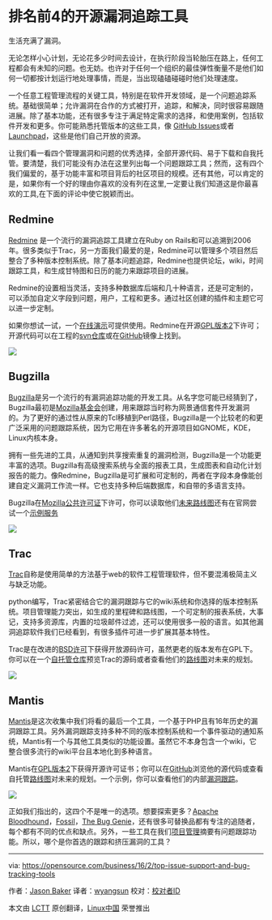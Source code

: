 排名前4的开源漏洞追踪工具
========================================

生活充满了漏洞。

无论怎样小心计划，无论花多少时间去设计，在执行阶段当轮胎压在路上，任何工程都会有未知的问题。也无妨。也许对于任何一个组织的最佳弹性衡量不是他们如何一切都按计划运行地处理事情，而是，当出现磕磕碰碰时他们处理速度。

一个任意工程管理流程的关键工具，特别是在软件开发领域，是一个问题追踪系统。基础很简单；允许漏洞在合作的方式被打开，追踪，和解决，同时很容易跟随进展。除了基本功能，还有很多专注于满足特定需求的选择，和使用案例，包括软件开发和更多。你可能熟悉托管版本的这些工具，像 [GitHub Issues](https://guides.github.com/features/issues/)或者[Launchpad](https://launchpad.net/)，这些是他们自己开放的资源。

让我们看一看四个管理漏洞和问题的优秀选择，全部开源代码、易于下载和自我托管。要清楚，我们可能没有办法在这里列出每一个问题跟踪工具；然而，这有四个我们偏爱的，基于功能丰富和项目背后的社区项目的规模。还有其他，可以肯定的是，如果你有一个好的理由你喜欢的没有列在这里,一定要让我们知道这是你最喜欢的工具,在下面的评论中使它脱颖而出。

## Redmine

[Redmine](http://www.redmine.org/) 是一个流行的漏洞追踪工具建立在Ruby on Rails和可以追溯到2006年。很多类似于Trac，另一方面我们最爱的是，Redmine可以管理多个项目然后整合了多种版本控制系统。除了基本问题追踪，Redmine也提供论坛，wiki，时间跟踪工具，和生成甘特图和日历的能力来跟踪项目的进展。

Redmine的设置相当灵活，支持多种数据库后端和几十种语言，还是可定制的，可以添加自定义字段到问题，用户，工程和更多。通过社区创建的插件和主题它可以进一步定制。

如果你想试一试，一个[在线演示](http://demo.redmine.org/)可提供使用。Redmine在开源[GPL版本2](http://www.gnu.org/licenses/old-licenses/gpl-2.0.en.html)下许可；开源代码可以在工程的[svn仓库](https://svn.redmine.org/redmine)或在[GitHub](https://github.com/redmine/redmine)镜像上找到。

![](https://opensource.com/sites/default/files/images/business-uploads/issues-redmine.png)

## Bugzilla

[Bugzilla](https://www.bugzilla.org/)是另一个流行的有漏洞追踪功能的开发工具。从名字您可能已经猜到了，Bugzilla最初是[Mozilla基金会](https://www.mozilla.org/en-US/)创建，用来跟踪当时称为网景通信套件开发漏洞的。为了更好的通过性从原来的Tcl移植到Perl路径，Bugzilla是一个比较老的和更广泛采用的问题跟踪系统，因为它用在许多著名的开源项目如GNOME，KDE，Linux内核本身。

拥有一些先进的工具，从通知到共享搜索重复的漏洞检测，Bugzilla是一个功能更丰富的选项。Bugzilla有高级搜索系统与全面的报表工具，生成图表和自动化计划报告的能力。像Redmine，Bugzilla是可扩展和可定制的，两者在字段本身像能创建自定义漏洞工作流一样。它也支持多种后端数据库，和自带的多语言支持。

Bugzilla在[Mozilla公共许可证](https://en.wikipedia.org/wiki/Mozilla_Public_License)下许可，你可以读取他们[未来路线图](https://www.bugzilla.org/status/roadmap.html)还有在官网尝试一个[示例服务](https://landfill.bugzilla.org/)

![](https://opensource.com/sites/default/files/images/business-uploads/issues-bugzilla.png)

## Trac

[Trac](http://trac.edgewall.org/browser)自称是使用简单的方法基于web的软件工程管理软件，但不要混淆极简主义与缺乏功能。

python编写，Trac紧密结合它的漏洞跟踪与它的wiki系统和你选择的版本控制系统。项目管理能力突出，如生成的里程碑和路线图，一个可定制的报表系统，大事记，支持多资源库，内置的垃圾邮件过滤，还可以使用很多一般的语言。如其他漏洞追踪软件我们已经看到，有很多插件可进一步扩展其基本特性。

Trac是在改进的[BSD许可](http://trac.edgewall.org/wiki/TracLicense)下获得开放源码许可，虽然更老的版本发布在GPL下。你可以在一个[自托管仓库](http://trac.edgewall.org/browser)预览Trac的源码或者查看他们的[路线图](http://trac.edgewall.org/wiki/TracRoadmap)对未来的规划。

![](https://opensource.com/sites/default/files/images/business-uploads/issues-trac.png)

## Mantis

[Mantis](https://www.mantisbt.org/)是这次收集中我们将看的最后一个工具，一个基于PHP且有16年历史的漏洞跟踪工具。另外漏洞跟踪支持多种不同的版本控制系统和一个事件驱动的通知系统，Mantis有一个与其他工具类似的功能设置。虽然它不本身包含一个wiki，它整合很多流行的wiki平台且本地化到多种语言。

Mantis在[GPL版本2](http://www.gnu.org/licenses/old-licenses/gpl-2.0.en.html)下获得开源许可证书；你可以在[GitHub](https://github.com/mantisbt/mantisbt)浏览他的源代码或查看自托管[路线图](https://www.mantisbt.org/bugs/roadmap_page.php?project=mantisbt&version=1.3.x)对未来的规划。一个示例，你可以查看他们的内部[漏洞跟踪](https://www.mantisbt.org/bugs/my_view_page.php)。

![](https://opensource.com/sites/default/files/images/business-uploads/issues-mantis.png)

正如我们指出的，这四个不是唯一的选项。想要探索更多？[Apache Bloodhound](https://issues.apache.org/bloodhound/)，[Fossil](http://fossil-scm.org/index.html/doc/trunk/www/index.wiki)，[The Bug Genie](http://www.thebuggenie.com/)，还有很多可替换品都有专注的追随者，每个都有不同的优点和缺点。另外，一些工具在我们[项目管理](https://opensource.com/business/15/1/top-project-management-tools-2015)摘要有问题跟踪功能。所以，哪个是你首选的跟踪和挤压漏洞的工具？


------------------------------------------------------------------------------

via: https://opensource.com/business/16/2/top-issue-support-and-bug-tracking-tools

作者：[Jason Baker][a]
译者：[wyangsun](https://github.com/wyangsun)
校对：[校对者ID](https://github.com/校对者ID)

本文由 [LCTT](https://github.com/LCTT/TranslateProject) 原创翻译，[Linux中国](https://linux.cn/) 荣誉推出

[a]:https://opensource.com/users/jason-baker
